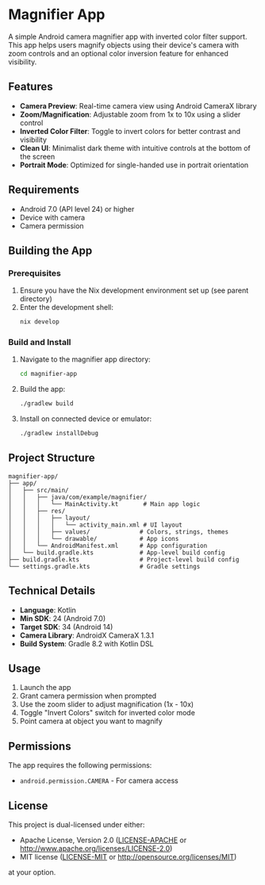 # Magnifier App

A simple Android camera magnifier app with inverted color filter support. This app helps users magnify objects using their device's camera with zoom controls and an optional color inversion feature for enhanced visibility.

## Features

- **Camera Preview**: Real-time camera view using Android CameraX library
- **Zoom/Magnification**: Adjustable zoom from 1x to 10x using a slider control
- **Inverted Color Filter**: Toggle to invert colors for better contrast and visibility
- **Clean UI**: Minimalist dark theme with intuitive controls at the bottom of the screen
- **Portrait Mode**: Optimized for single-handed use in portrait orientation

## Requirements

- Android 7.0 (API level 24) or higher
- Device with camera
- Camera permission

## Building the App

### Prerequisites

1. Ensure you have the Nix development environment set up (see parent directory)
2. Enter the development shell:
   ```bash
   nix develop
   ```

### Build and Install

1. Navigate to the magnifier app directory:
   ```bash
   cd magnifier-app
   ```

2. Build the app:
   ```bash
   ./gradlew build
   ```

3. Install on connected device or emulator:
   ```bash
   ./gradlew installDebug
   ```

## Project Structure

```
magnifier-app/
├── app/
│   ├── src/main/
│   │   ├── java/com/example/magnifier/
│   │   │   └── MainActivity.kt       # Main app logic
│   │   ├── res/
│   │   │   ├── layout/
│   │   │   │   └── activity_main.xml # UI layout
│   │   │   ├── values/              # Colors, strings, themes
│   │   │   └── drawable/            # App icons
│   │   └── AndroidManifest.xml      # App configuration
│   └── build.gradle.kts             # App-level build config
├── build.gradle.kts                 # Project-level build config
└── settings.gradle.kts              # Gradle settings
```

## Technical Details

- **Language**: Kotlin
- **Min SDK**: 24 (Android 7.0)
- **Target SDK**: 34 (Android 14)
- **Camera Library**: AndroidX CameraX 1.3.1
- **Build System**: Gradle 8.2 with Kotlin DSL

## Usage

1. Launch the app
2. Grant camera permission when prompted
3. Use the zoom slider to adjust magnification (1x - 10x)
4. Toggle "Invert Colors" switch for inverted color mode
5. Point camera at object you want to magnify

## Permissions

The app requires the following permissions:
- `android.permission.CAMERA` - For camera access

## License

This project is dual-licensed under either:

- Apache License, Version 2.0 ([LICENSE-APACHE](LICENSE-APACHE) or http://www.apache.org/licenses/LICENSE-2.0)
- MIT license ([LICENSE-MIT](LICENSE-MIT) or http://opensource.org/licenses/MIT)

at your option.
